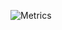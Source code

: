 ![Metrics](https://metrics.lecoq.io/ellygaytor?template=classic&base.community=0&base.metadata=0&languages=1&lines=1&wakatime=1&languages.ignored=css%2Cscss%2Chtml&languages.limit=8&languages.sections=most-used&languages.colors=github&languages.threshold=0%25&languages.indepth=false&languages.categories=programming&languages.recent.categories=markup%2C%20programming&languages.recent.load=300&languages.recent.days=14&wakatime.days=7&wakatime.sections=time%2C%20projects%2C%20projects-graphs%2C%20languages%2C%20languages-graphs%2C%20editors%2C%20os&wakatime.limit=5&wakatime.url=https%3A%2F%2Fwakatime.com&config.timezone=America%2FNew_York)
<!--START_SECTION:waka-->
<!--END_SECTION:waka-->
